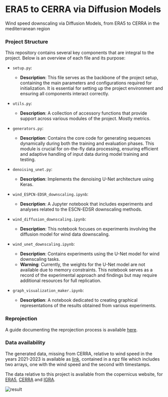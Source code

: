 # ERA5 to CERRA via Diffusion Models
Wind speed downscaling via Diffusion Models, from ERA5 to CERRA in the mediterranean region  

### Project Structure

This repository contains several key components that are integral to the project. Below is an overview of each file and its purpose:

- `setup.py`: 
    - **Description**: This file serves as the backbone of the project setup, containing the main parameters and configurations required for initialization. It is essential for setting up the project environment and ensuring all components interact correctly.

- `utils.py`: 
    - **Description**: A collection of accessory functions that provide support across various modules of the project. Mostly metrics. 

- `generators.py`: 
    - **Description**: Contains the core code for generating sequences dynamically during both the training and evaluation phases. This module is crucial for on-the-fly data processing, ensuring efficient and adaptive handling of input data during model training and testing.

- `denoising_unet.py`: 
    - **Description**: Implements the denoising U-Net architecture using Keras. 

- `wind_ESPCN-EDSR_downscaling.ipynb`: 
    - **Description**: A Jupyter notebook that includes experiments and analyses related to the ESCN-EDSR downscaling methods. 
- `wind_diffusion_downscaling.ipynb`: 
    - **Description**: This notebook focuses on experiments involving the diffusion model for wind data downscaling.
- `wind_unet_downscaling.ipynb`: 
    - **Description**: Contains experiments using the U-Net model for wind downscaling tasks. 
    - **Warning**: Currently, the weights for the U-Net model are not available due to memory constraints. This notebook serves as a record of the experimental approach and findings but may require additional resources for full replication.

- `graph_visualization_maker.ipynb`: 
    - **Description**: A notebook dedicated to creating graphical representations of the results obtained from various experiments. 
### Reprojection

A guide documenting the reprojection process is available [here](https://github.com/fmerizzi/ERA5-to-CERRA-via-Diffusion-Models/blob/main/how_to_reproject_CERRA.md).

### Data availability
The generated data, missing from CERRA, relative to wind speed in the years 2021-2023 is available as [link](https://www.kaggle.com/datasets/fastrmerizivic/diffusion-generated-cerra-wind-speed-2021-2023), contained in a npz file which includes two arrays, one with the wind speed and the second with timestamps.

The data relative to this project is available from the copernicus website, for [ERA5](https://cds.climate.copernicus.eu/cdsapp#!/dataset/reanalysis-era5-pressure-levels?tab=overview), [CERRA](https://cds.climate.copernicus.eu/cdsapp#!/dataset/reanalysis-cerra-single-levels?tab=form) and [IGRA](https://cds.climate.copernicus.eu/cdsapp#!/dataset/insitu-observations-igra-baseline-network?tab=overview).  

![result](https://github.com/fmerizzi/ERA5-to-CERRA-via-Diffusion-Models/blob/main/bigResult.png)
